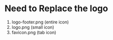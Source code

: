 # Need to Replace the logo

1. logo-footer.png (entire icon)
2. logo.png (small icon)
3. favicon.png (tab icon)